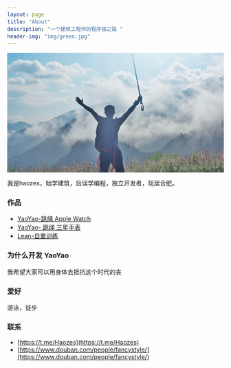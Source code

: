 ```yaml
---
layout: page
title: "About"
description: "一个建筑工程师的程序猿之路 "
header-img: "img/green.jpg"
---
```



<center>
    <p><img src="/img/mybg.jpg" align="center"></p>
</center>

我是haozes，始学建筑，后误学编程，独立开发者，现居合肥。

### 作品
- [YaoYao-跳绳 Apple Watch](https://apps.apple.com/cn/app/yaoyao-jump-rope/id1179393901)
- [YaoYao- 跳绳 三星手表](https://galaxy.store/yaoyao)
- [Lean-自重训练](https://itunes.apple.com/cn/app/id1435069659?mt=8)

### 为什么开发 YaoYao
我希望大家可以用身体去抵抗这个时代的丧

### 爱好
游泳，徒步

### 联系

- [https://t.me/Haozes](https://t.me/Haozes)
- [https://www.douban.com/people/fancystyle/](https://www.douban.com/people/fancystyle/)


<center>
   
</center>






